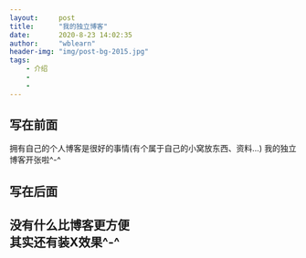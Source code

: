 ```yaml
---
layout:     post
title:      "我的独立博客"
date:       2020-8-23 14:02:35
author:     "wblearn"
header-img: "img/post-bg-2015.jpg"
tags:
    - 介绍
    - 
    - 
---
```




<div>
<h2>写在前面</h2>
	<p>拥有自己的个人博客是很好的事情(有个属于自己的小窝放东西、资料…)
	我的独立博客开张啦^-^</p>

<h2>写在后面<h2>
        <p>没有什么比博客更方便</br>
其实还有装X效果^-^</p>

</div>
